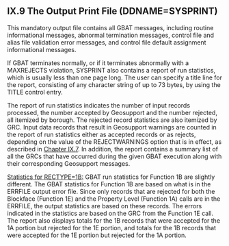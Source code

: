 <h2>IX.9  The Output Print File (DDNAME=SYSPRINT)</h2>

 This mandatory output file contains all GBAT messages, including routine informational messages, abnormal termination messages, control file and alias file validation error messages, and control file default assignment informational messages.

 If GBAT terminates normally, or if it terminates abnormally with a MAXREJECTS violation, SYSPRINT also contains a report of run statistics, which is usually less than one page long.  The user can specify a title line for the report, consisting of any character string of up to 73 bytes, by using the TITLE control entry.

 The report of run statistics indicates the number of input records processed, the number accepted by Geosupport and the number rejected, all itemized by borough.  The rejected record statistics are also itemized by GRC.  Input data records that result in Geosupport warnings are counted in the report of run statistics either as accepted records or as rejects, depending on the value of the REJECTWARNINGS option that is in effect, as described in [Chapter IX.7](/chapters/chapterIX/section07/).  In addition, the report contains a summary list of all the GRCs that have occurred during the given GBAT execution along with their corresponding Geosupport messages.

 <u>Statistics for RECTYPE=1B:</u>  GBAT run statistics for Function 1B are slightly different.  The GBAT statistics for Function 1B are based on what is in the ERRFILE output error file.  Since only records that are rejected for both the Blockface (Function 1E) and the Property Level (Function 1A) calls are in the ERRFILE, the output statistics are based on these records.  The errors indicated in the statistics are based on the GRC from the Function 1E call.  The report also displays totals for the 1B records that were accepted for the 1A portion but rejected for the 1E portion, and totals for the 1B records that were accepted for the 1E portion but rejected for the 1A portion.
